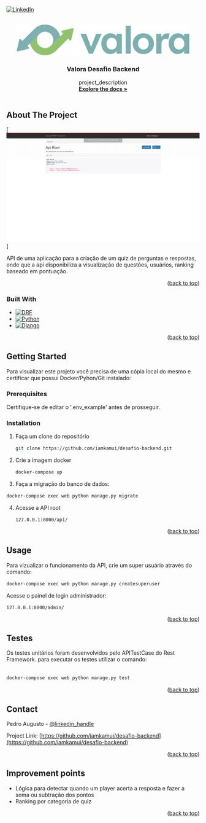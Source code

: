 <!-- Improved compatibility of back to top link: See: https://github.com/othneildrew/Best-README-Template/pull/73 -->
<a name="readme-top"></a>
<!--
*** Thanks for checking out the Best-README-Template. If you have a suggestion
*** that would make this better, please fork the repo and create a pull request
*** or simply open an issue with the tag "enhancement".
*** Don't forget to give the project a star!
*** Thanks again! Now go create something AMAZING! :D
-->



<!-- PROJECT SHIELDS -->
<!--
*** I'm using markdown "reference style" links for readability.
*** Reference links are enclosed in brackets [ ] instead of parentheses ( ).
*** See the bottom of this document for the declaration of the reference variables
*** for contributors-url, forks-url, etc. This is an optional, concise syntax you may use.
*** https://www.markdownguide.org/basic-syntax/#reference-style-links
-->

[![LinkedIn][linkedin-shield]][linkedin-url]



<!-- PROJECT LOGO -->
<br />
<div align="center">
  <a href="https://github.com/iamkamui/desafio-backend">
    <img src="/templates/static/assets/img/valoralogo.svg" alt="Logo" height="80">
  </a>

<h3 align="center">Valora Desafio Backend</h3>

  <p align="center">
    project_description
    <br />
    <a href="https://github.com/iamkamui/desafio-backend"><strong>Explore the docs »</strong></a>
    <br />
    <br />
  </p>
</div>


<!-- ABOUT THE PROJECT -->
## About The Project

[![Product Name Screen Shot][product-screenshot]]

API de uma aplicação para a criação de um quiz de perguntas e respostas, onde que a api disponibiliza a visualização de questões, usuários, ranking baseado em pontuação.


<p align="right">(<a href="#readme-top">back to top</a>)</p>



### Built With

* [![DRF][Django REST framework]][DRF-url]
* [![Python][Python.py]][Python-url]
* [![Django][Django]][Django-url]


<p align="right">(<a href="#readme-top">back to top</a>)</p>



<!-- GETTING STARTED -->
## Getting Started

Para visualizar este projeto você precisa de uma cópia local do mesmo e certificar que possui Docker/Pyhon/Git instalado:

### Prerequisites

Certifique-se de editar o '.env_example' antes de prosseguir.

### Installation

1. Faça um clone do repositório
   ```sh
   git clone https://github.com/iamkamui/desafio-backend.git
   ```
2. Crie a imagem docker
   ```sh
   docker-compose up
   ```
3. Faça a migração do banco de dados:

  ```sh
  docker-compose exec web python manage.py migrate
  ```
4. Acesse a API root
   ```http
   127.0.0.1:8000/api/
   ```

<p align="right">(<a href="#readme-top">back to top</a>)</p>



<!-- USAGE EXAMPLES -->
## Usage

Para vizualizar o funcionamento da API, crie um super usuário através do comando:

```sh
docker-compose exec web python manage.py createsuperuser
```

Acesse o painel de login administrador:

```
127.0.0.1:8000/admin/
```

<p align="right">(<a href="#readme-top">back to top</a>)</p>



<!-- ROADMAP -->
## Testes

Os testes unitários foram desenvolvidos pelo APITestCase do Rest Framework.
para executar os testes utilizar o comando:

```sh

docker-compose exec web python manage.py test

```

<p align="right">(<a href="#readme-top">back to top</a>)</p>



<!-- CONTACT -->
## Contact

Pedro Augusto - [@linkedin_handle](https://www.linkedin.com/in/pedro-augusto-b445b019b/)

Project Link: [https://github.com/iamkamui/desafio-backend](https://github.com/iamkamui/desafio-backend)

<p align="right">(<a href="#readme-top">back to top</a>)</p>



<!-- IMPROVEMENTS -->
## Improvement points

* Lógica para detectar quando um player acerta a resposta e fazer a soma ou subtração dos pontos
* Ranking por categoria de quiz


<p align="right">(<a href="#readme-top">back to top</a>)</p>



<!-- MARKDOWN LINKS & IMAGES -->
<!-- https://www.markdownguide.org/basic-syntax/#reference-style-links -->
[linkedin-shield]: https://img.shields.io/badge/-LinkedIn-black.svg?style=for-the-badge&logo=linkedin&colorB=555
[linkedin-url]: https://www.linkedin.com/in/pedro-augusto-b445b019b/

[product-screenshot]: /templates/static/assets/img/apiroot.png

[Django REST framework]: https://img.shields.io/badge/DJANGO-REST-ff1709?style=for-the-badge&logo=django&logoColor=white&color=ff1709&labelColor=gray
[DRF-url]: https://www.django-rest-framework.org/

[Python.py]: https://img.shields.io/badge/python-3670A0?style=for-the-badge&logo=python&logoColor=white&color=4FC08D&labelColor=gray
[Python-url]: https://www.python.org/

[Django]: https://img.shields.io/badge/django-%23092E20.svg?style=for-the-badge&logo=django&logoColor=white&labelColor=gray
[Django-url]: https://www.djangoproject.com/
